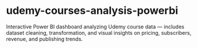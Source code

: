 # udemy-courses-analysis-powerbi
Interactive Power BI dashboard analyzing Udemy course data — includes dataset cleaning, transformation, and visual insights on pricing, subscribers, revenue, and publishing trends.
